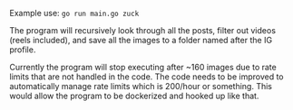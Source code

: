 Example use: `go run main.go zuck`

The program will recursively look through all the posts, filter out videos (reels included), and save all the images to a folder named after the IG profile.

Currently the program will stop executing after ~160 images due to rate limits that are not handled in the code. The code needs to be improved to automatically manage rate limits which is 200/hour or something. This would allow the program to be dockerized and hooked up like that.
